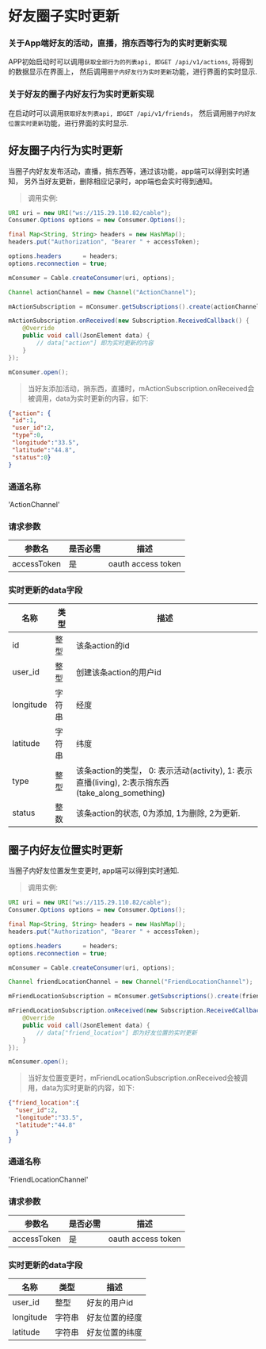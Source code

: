 # 好友圈子实时更新

### 关于App端好友的活动，直播，捎东西等行为的实时更新实现

APP初始启动时可以调用`获取全部行为的列表api, 即GET /api/v1/actions`, 将得到的数据显示在界面上， 然后调用`圈子内好友行为实时更新`功能，进行界面的实时显示.

### 关于好友的圈子内好友行为实时更新实现

在启动时可以调用`获取好友列表api, 即GET /api/v1/friends`， 然后调用`圈子内好友位置实时更新`功能，进行界面的实时显示.

## 好友圈子内行为实时更新

当圈子内好友发布活动，直播，捎东西等，通过该功能，app端可以得到实时通知， 另外当好友更新，删除相应记录时，app端也会实时得到通知。

> 调用实例:

```java
URI uri = new URI("ws://115.29.110.82/cable");
Consumer.Options options = new Consumer.Options();

final Map<String, String> headers = new HashMap();
headers.put("Authorization", "Bearer " + accessToken);

options.headers      = headers;
options.reconnection = true;

mConsumer = Cable.createConsumer(uri, options);

Channel actionChannel = new Channel("ActionChannel");

mActionSubscription = mConsumer.getSubscriptions().create(actionChannel);

mActionSubscription.onReceived(new Subscription.ReceivedCallback() {
    @Override
    public void call(JsonElement data) {
        // data["action"] 即为实时更新的内容
    }
});

mConsumer.open();
```

> 当好友添加活动，捎东西，直播时，mActionSubscription.onReceived会被调用，data为实时更新的内容，如下:

```json
{"action": {
 "id":1,
 "user_id":2,
 "type":0,
 "longitude":"33.5",
 "latitude":"44.8",
 "status":0}
}
```

### 通道名称

'ActionChannel'

### 请求参数

参数名 | 是否必需 | 描述
-------|----------|------
accessToken  | 是       | oauth access token

### 实时更新的data字段

名称    | 类型      | 描述
-------|----------|------
id      | 整型    | 该条action的id
user_id | 整型     | 创建该条action的用户id
longitude|字符串    | 经度
latitude |字符串    | 纬度
type    | 整型 |该条action的类型， 0:  表示活动(activity), 1: 表示直播(living), 2:表示捎东西(take_along_something)
status  | 整数      | 该条action的状态, 0为添加, 1为删除, 2为更新.

## 圈子内好友位置实时更新

当圈子内好友位置发生变更时, app端可以得到实时通知.

> 调用实例:

```java
URI uri = new URI("ws://115.29.110.82/cable");
Consumer.Options options = new Consumer.Options();

final Map<String, String> headers = new HashMap();
headers.put("Authorization", "Bearer " + accessToken);

options.headers      = headers;
options.reconnection = true;

mConsumer = Cable.createConsumer(uri, options);

Channel friendLocationChannel = new Channel("FriendLocationChannel");

mFriendLocationSubscription = mConsumer.getSubscriptions().create(friendLocationChannel);

mFriendLocationSubscription.onReceived(new Subscription.ReceivedCallback() {
    @Override
    public void call(JsonElement data) {
        // data["friend_location"] 即为好友位置的实时更新
    }
});

mConsumer.open();
```

> 当好友位置变更时，mFriendLocationSubscription.onReceived会被调用，data为实时更新的内容，如下:

```json
{"friend_location":{
  "user_id":2,
  "longitude":"33.5",
  "latitude":"44.8"
  }
}
```

### 通道名称

'FriendLocationChannel'

### 请求参数

参数名 | 是否必需 | 描述
-------|----------|------
accessToken  | 是       | oauth access token

### 实时更新的data字段

名称    | 类型      | 描述
-------|----------|------
user_id  | 整型    | 好友的用户id
longitude| 字符串    | 好友位置的经度
latitude  | 字符串   | 好友位置的纬度
